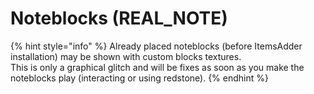# Noteblocks (REAL\_NOTE)

{% hint style="info" %}
Already placed noteblocks (before ItemsAdder installation) may be shown with custom blocks textures.\
This is only a graphical glitch and will be fixes as soon as you make the noteblocks play (interacting or using redstone).
{% endhint %}
